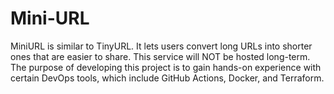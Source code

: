 # Mini-URL
MiniURL is similar to TinyURL. It lets users convert long URLs into shorter ones that are easier to share. This service will NOT be hosted long-term. The purpose of developing this project is to gain hands-on experience with certain DevOps tools, which include GitHub Actions, Docker, and Terraform.
